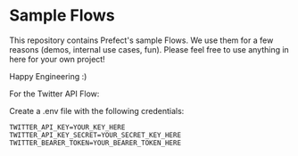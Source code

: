 # Sample Flows

This repository contains Prefect's sample Flows. We use them for a few reasons (demos, internal use cases, fun). Please feel free to use anything in here for your own project!

Happy Engineering :)

For the Twitter API Flow:

Create a .env file with the following credentials:
```
TWITTER_API_KEY=YOUR_KEY_HERE
TWITTER_API_KEY_SECRET=YOUR_SECRET_KEY_HERE
TWITTER_BEARER_TOKEN=YOUR_BEARER_TOKEN_HERE
```
